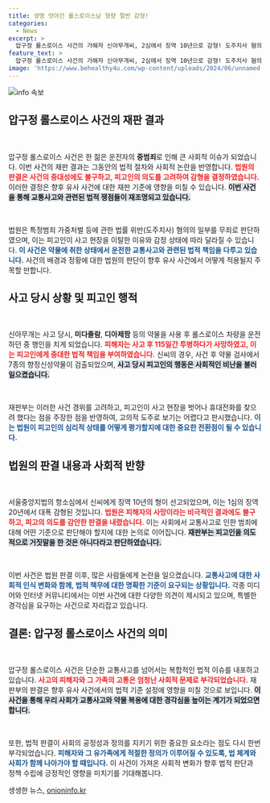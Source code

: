 ```yaml
---
title: 생명 앗아간 롤스로이스남 형량 절반 감형!
categories:
  - News
excerpt: >
  압구정 롤스로이스 사건의 가해자 신아무개씨, 2심에서 징역 10년으로 감형! 도주치사 혐의는 무죄로 판단됐지만, 피해자는 115일간의 투병 끝에 사망했다. 이 사건의 전말과 재판 결과, 과연 정의는 어떻게 실현될까? 클릭해서 알아보세요!
feature_text: >
  압구정 롤스로이스 사건의 가해자 신아무개씨, 2심에서 징역 10년으로 감형! 도주치사 혐의는 무죄로 판단됐지만, 피해자는 115일간의 투병 끝에 사망했다. 이 사건의 전말과 재판 결과, 과연 정의는 어떻게 실현될까? 클릭해서 알아보세요!
image: 'https://www.behealthy4u.com/wp-content/uploads/2024/06/unnamed-file.png'
---
```


<p><img src="https://www.behealthy4u.com/wp-content/uploads/2024/06/unnamed-file.png" alt="info 속보" /></p>

<h2 data-ke-size="size26">압구정 롤스로이스 사건의 재판 결과</h2>

<p data-ke-size="size16">&nbsp;</p>

<p>압구정 롤스로이스 사건은 한 젊은 운전자의 <b>중범죄</b>로 인해 큰 사회적 이슈가 되었습니다. 이번 사건의 재판 결과는 그동안의 법적 절차와 사회적 논란을 반영합니다. <b><span style="color: #ee2323;">법원의 판결은 사건의 중대성에도 불구하고, 피고인의 의도를 고려하여 감형을 결정하였습니다.</span></b> 이러한 결정은 향후 유사 사건에 대한 재판 기준에 영향을 미칠 수 있습니다. <b><span style="background-color: #21538527;">이번 사건을 통해 교통사고와 관련된 법적 쟁점들이 재조명되고 있습니다.</span></b> </p>

<p data-ke-size="size16">&nbsp;</p>

<p>법원은 특정범죄 가중처벌 등에 관한 법률 위반(도주치사) 혐의의 일부를 무죄로 판단하였으며, 이는 피고인이 사고 현장을 이탈한 이유와 감정 상태에 따라 달라질 수 있습니다. <b><span style="color: #1a5490;">이 사건은 약물에 취한 상태에서 운전한 교통사고와 관련된 법적 책임을 다루고 있습니다.</span></b> 사건의 배경과 정황에 대한 법원의 판단이 향후 유사 사건에서 어떻게 적용될지 주목할 만합니다. </p>

<h2 data-ke-size="size26">사고 당시 상황 및 피고인 행적</h2>

<p data-ke-size="size16">&nbsp;</p>

<p>신아무개는 사고 당시, <b>미다졸람</b>, <b>디아제팜</b> 등의 약물을 사용 후 롤스로이스 차량을 운전하던 중 행인을 치게 되었습니다. <b><span style="color: #ee2323;">피해자는 사고 후 115일간 투병하다가 사망하였고, 이는 피고인에게 중대한 법적 책임을 부여하였습니다.</span></b> 신씨의 경우, 사건 후 약물 검사에서 7종의 향정신성약물이 검출되었으며, <b><span style="background-color: #21538527;">사고 당시 피고인의 행동은 사회적인 비난을 불러일으켰습니다.</span></b> </p>

<p data-ke-size="size16">&nbsp;</p>

<p>재판부는 이러한 사건 경위를 고려하고, 피고인이 사고 현장을 벗어나 휴대전화를 찾으려 했다는 점을 주장한 점을 반영하여, 고의적 도주로 보기는 어렵다고 판시했습니다. <b><span style="color: #1a5490;">이는 법원이 피고인의 심리적 상태를 어떻게 평가할지에 대한 중요한 전환점이 될 수 있습니다.</span></b> </p>

<h2 data-ke-size="size26">법원의 판결 내용과 사회적 반향</h2>

<p data-ke-size="size16">&nbsp;</p>

<p>서울중앙지법의 항소심에서 신씨에게 징역 10년의 형이 선고되었으며, 이는 1심의 징역 20년에서 대폭 감형된 것입니다. <b><span style="color: #ee2323;">법원은 피해자의 사망이라는 비극적인 결과에도 불구하고, 피고의 의도를 감안한 판결을 내렸습니다.</span></b> 이는 사회에서 교통사고로 인한 범죄에 대해 어떤 기준으로 판단해야 할지에 대한 논의로 이어집니다. <b><span style="background-color: #21538527;">재판부는 피고인을 의도적으로 거짓말을 한 것은 아니다라고 판단하였습니다.</span></b> </p>

<p data-ke-size="size16">&nbsp;</p>

<p>이번 사건은 법원 판결 이후, 많은 사람들에게 논란을 일으켰습니다. <b><span style="color: #1a5490;">교통사고에 대한 사회적 인식 변화와 함께, 법적 책무에 대한 명확한 기준이 요구되는 상황입니다.</span></b> 각종 미디어와 인터넷 커뮤니티에서는 이번 사건에 대한 다양한 의견이 제시되고 있으며, 특별한 경각심을 요구하는 사건으로 자리잡고 있습니다. </p>

<h2 data-ke-size="size26">결론: 압구정 롤스로이스 사건의 의미</h2>

<p data-ke-size="size16">&nbsp;</p>

<p>압구정 롤스로이스 사건은 단순한 교통사고를 넘어서는 복합적인 법적 이슈를 내포하고 있습니다. <b><span style="color: #ee2323;">사고의 피해자와 그 가족의 고통은 엄청난 사회적 문제로 부각되었습니다.</span></b> 재판부의 판결은 향후 유사 사건에서의 법적 기준 설정에 영향을 미칠 것으로 보입니다. <b><span style="background-color: #21538527;">이 사건을 통해 우리 사회가 교통사고와 약물 복용에 대한 경각심을 높이는 계기가 되었으면 합니다.</span></b> </p>

<p data-ke-size="size16">&nbsp;</p>

<p>또한, 법적 판결이 사회의 공정성과 정의를 지키기 위한 중요한 요소라는 점도 다시 한번 부각되었습니다. <b><span style="color: #1a5490;">피해자와 그 유가족에게 적절한 정의가 이루어질 수 있도록, 법 체계와 사회가 함께 나아가야 할 때입니다.</span></b> 이 사건이 가져온 사회적 변화가 향후 법적 판단과 정책 수립에 긍정적인 영향을 미치기를 기대해봅니다.</p>
생생한 뉴스, <a href="https://onioninfo.kr" rel="dofollow">onioninfo.kr</a>


